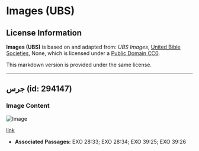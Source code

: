 # Images (UBS)

## License Information

**Images (UBS)** is based on and adapted from: _UBS Images_, [United Bible Societies](https://unitedbiblesocieties.org/), None, which is licensed under a [Public Domain CC0](https://creativecommons.org/public-domain/cc0/).

This markdown version is provided under the same license.



--------------------------------

## جرس (id: 294147)

### Image Content

![Image](https://cdn.aquifer.bible/aquifer-content/resources/Media/WEB-0460_bell.jpg)

[link](https://cdn.aquifer.bible/aquifer-content/resources/Media/WEB-0460_bell.jpg)

* **Associated Passages:** EXO 28:33; EXO 28:34; EXO 39:25; EXO 39:26

